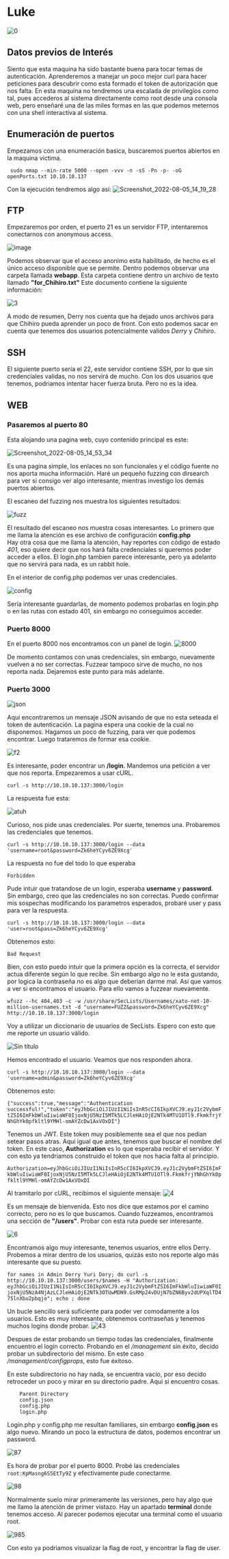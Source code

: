 # Luke

![0](https://user-images.githubusercontent.com/87484792/183135778-076b0153-fce6-4c29-9681-b17879f5888a.png)

## Datos previos de Interés

Siento que esta maquina ha sido bastante buena para tocar temas de autenticación. Aprenderemos a manejar un poco mejor curl para hacer peticiones para descubrir como esta formado el token de autorización que nos falta. En esta maquina no tendremos una escalada de privilegios como tal, pues accederos al sistema directamente como root desde una consola web, pero enseñaré una de las miles formas en las que podemos meternos con una shell interactiva al sistema. 

## Enumeración de puertos

Empezamos con una enumeración basica, buscaremos puertos abiertos en la maquina victima.

` sudo nmap --min-rate 5000 --open -vvv -n -sS -Pn -p- -oG openPorts.txt 10.10.10.137`

Con la ejecución tendremos algo así:
![Screenshot_2022-08-05_14_19_28](https://user-images.githubusercontent.com/87484792/183140637-bb80500c-41f6-4f5f-8539-89e5ea2b2f54.png)

## FTP

Empezaremos por orden, el puerto 21 es un servidor FTP, intentaremos conectarnos con anonymous access.

![image](https://user-images.githubusercontent.com/87484792/183141482-ac8c5350-c5a5-43ea-b67e-9b824d5caa29.png)

Podemos observar que el acceso anonimo esta habilitado, de hecho es el único acceso disponible que se permite.
Dentro podemos observar una carpeta llamada **webapp**. Esta carpeta contiene dentro un archivo de texto llamado **"for_Chihiro.txt"**
Este documento contiene la siguiente información:

![3](https://user-images.githubusercontent.com/87484792/183142241-cfaf75d6-3a43-4d01-bff3-cb289f7c1bb4.png)

A modo de resumen, Derry nos cuenta que ha dejado unos archivos para que Chihiro pueda aprender un poco de front.
Con esto podemos sacar en cuenta que tenemos dos usuarios potencialmente validos *Derry* y *Chihiro*.

## SSH

El siguiente puerto sería el 22, este servidor contiene SSH, por lo que sin credenciales validas, no nos servirá de mucho.
Con los dos usuarios que tenemos, podriamos intentar hacer fuerza bruta. Pero no es la idea.

## WEB

### Pasaremos al puerto 80
Esta alojando una pagina web, cuyo contenido principal es este:

![Screenshot_2022-08-05_14_53_34](https://user-images.githubusercontent.com/87484792/183143076-913ae85c-7fbf-43fc-acc9-7b80dd9f6e09.png)
 
Es una pagina simple, los enlaces no son funcionales y el código fuente no nos aporta mucha información.
Haré un pequeño fuzzing con dirsearch para ver si consigo ver algo interesante, mientras investigo los demás puertos abiertos.

El escaneo del fuzzing nos muestra los siguientes resultados:

![fuzz](https://user-images.githubusercontent.com/87484792/183144513-d0480711-f4cf-4829-b447-c9bfb9f67e7a.png)

El resultado del escaneo nos muestra cosas interesantes.
Lo primero que me llama la atención es ese archivo de configuración **config.php** </br>
Hay otra cosa que me llama la atención, hay reportes con código de estado *401*, eso quiere decir que nos hará falta credenciales si queremos poder acceder a ellos.
El login.php tambien parece interesante, pero ya adelanto que no servirá para nada, es un rabbit hole.

En el interior de config.php podemos ver unas credenciales. 

![config](https://user-images.githubusercontent.com/87484792/183145474-444df030-ce0f-47bb-a5fa-bc828c5673f1.png)

Sería interesante guardarlas, de momento podemos probarlas en login.php o en las rutas con estado 401, sin embargo no conseguimos acceder.

### Puerto 8000

En el puerto 8000 nos encontramos con un panel de login. 
![8000](https://user-images.githubusercontent.com/87484792/183146455-ad29a029-763c-4695-a856-4cd0c8c89ea0.png)

De momento contamos con unas credenciales, sin embargo, nuevamente vuelven a no ser correctas. Fuzzear tampoco sirve de mucho, no nos reporta nada.
Dejaremos este punto para más adelante.

### Puerto 3000

![json](https://user-images.githubusercontent.com/87484792/183146921-b7f579ee-8a11-42b7-93d2-8d1fc1d02891.png)

Aquí encontraremos un mensaje JSON avisando de que no esta seteada el token de autenticación. La pagina espera una cookie de la cual no disponemos.
Hagamos un poco de fuzzing, para ver que podemos encontrar. Luego trataremos de formar esa cookie.

![f2](https://user-images.githubusercontent.com/87484792/183147971-43dda29d-a3a6-4793-b315-15e96c0f74e0.png)

Es interesante, poder encontrar un **/login**. Mandemos una petición a ver que nos reporta. Empezaremos a usar cURL.

`curl -s http://10.10.10.137:3000/login`

La respuesta fue esta:

![atuh](https://user-images.githubusercontent.com/87484792/183148580-b88efcee-2f8d-41f6-96c7-2390e91f11f3.png)

Curioso, nos pide unas credenciales. Por suerte, tenemos una.
Probaremos las credenciales que tenemos. 

`curl -s http://10.10.10.137:3000/login --data 'username=root&password=Zk6heYCyv6ZE9Xcg'`

La respuesta no fue del todo lo que esperaba

`Forbidden`

Pude intuir que tratandose de un login, esperaba **username** y **password**. Sin embargo, creo que las credenciales no son correctas.
Puedo confirmar mis sospechas modificando los parametros esperados, probaré user y pass para ver la respuesta.

`curl -s http://10.10.10.137:3000/login --data 'user=root&pass=Zk6heYCyv6ZE9Xcg'`

Obtenemos esto:

`Bad Request`

Bien, con esto puedo intuir que la primera opción es la correcta, el servidor actua diferente según lo que recibe.
Sin embargo algo no le esta gustando, por logica la contraseña no es algo que deberian darme mal. Así que vamos a ver si encontramos el usuario.
Para ello vamos a fuzzear nuevamente.

`wfuzz --hc 404,403 -c -w /usr/share/SecLists/Usernames/xato-net-10-million-usernames.txt -d "username=FUZZ&password=Zk6heYCyv6ZE9Xcg" http://10.10.10.137:3000/login`

Voy a utilizar un diccionario de usuarios de SecLists. Espero con esto que me reporte un usuario válido.

![Sin título](https://user-images.githubusercontent.com/87484792/183150630-dc46afeb-38bf-4435-a558-d910fcd2c902.png)

Hemos encontrado el usuario. Veamos que nos responden ahora.

`curl -s http://10.10.10.137:3000/login --data 'username=admin&password=Zk6heYCyv6ZE9Xcg' `

Obtenemos esto:

`{"success":true,"message":"Authentication successful!","token":"eyJhbGciOiJIUzI1NiIsInR5cCI6IkpXVCJ9.eyJ1c2VybmFtZSI6ImFkbWluIiwiaWF0IjoxNjU5NzI5MTk5LCJleHAiOjE2NTk4MTU1OTl9.FkmkfrjYNhGhYk0pfkltl9YMHl-omAYZcDw1AxVOxDI"}`

Tenemos un JWT. Este token muy posiblemente sea el que nos pedian setear pasos atras.
Aqui igual que antes, tenemos que buscar el nombre del token. En este caso, **Authorization** es lo que esperaba recibir el servidor.
Y con esto ya tendriamos construido el token que nos hacia falta al principio.

`Authorization=eyJhbGciOiJIUzI1NiIsInR5cCI6IkpXVCJ9.eyJ1c2VybmFtZSI6ImFkbWluIiwiaWF0IjoxNjU5NzI5MTk5LCJleHAiOjE2NTk4MTU1OTl9.FkmkfrjYNhGhYk0pfkltl9YMHl-omAYZcDw1AxVOxDI`

Al tramitarlo por cURL, recibimos el siguiente mensaje:
![4](https://user-images.githubusercontent.com/87484792/183250765-dd47a592-eb21-433f-9ca9-96fa70f7efbe.png)

Es un mensaje de bienvenida. 
Esto nos dice que estamos por el camino correcto, pero no es lo que buscamos.
Cuando fuzzeamos, encontramos una sección de **"/users"**. Probar con esta ruta puede ser interesante.

![6](https://user-images.githubusercontent.com/87484792/183250880-7f89eac9-b692-4262-8747-e49212e6a670.png)

Encontramos algo muy interesante, tenemos usuarios, entre ellos Derry.
Probemos a mirar dentro de los usuarios, quizás esto nos reporte algo más interesante que su puesto.

`for names in Admin Derry Yuri Dory; do curl -s http://10.10.10.137:3000/users/$names -H "Authorization: eyJhbGciOiJIUzI1NiIsInR5cCI6IkpXVCJ9.eyJ1c2VybmFtZSI6ImFkbWluIiwiaWF0IjoxNjU5NzA4NjAzLCJleHAiOjE2NTk3OTUwMDN9.GsRMp24vDUjN7bZN6Byv2dUPXqlTD475lnXbu2pbqjo"; echo ; done`

Un bucle sencillo será suficiente para poder ver comodamente a los usuarios. 
Esto es muy interesante, obtenemos contraseñas y tenemos muchos logins donde probar.
![43](https://user-images.githubusercontent.com/87484792/183251242-bdd8f894-d51b-4e98-8435-2d37a5a93e45.png)

Despues de estar probando un tiempo todas las credenciales, finalmente encuentro el login correcto.
Probando en el */management* sin éxito, decido probar un subdirectorio del mismo. En este caso */management/configprops*, esto fue éxitoso.

En este subdirectorio no hay nada, se encuentra vacio, por eso decido retroceder un poco y mirar en su directorio padre. Aqui si encuentro cosas.

```
    Parent Directory
    config.json
    config.php
    login.php
```

Login.php y config.php me resultan familiares, sin embargo **config.json** es algo nuevo. 
Mirando un poco la estructura de datos, podemos encontrar un password.


![87](https://user-images.githubusercontent.com/87484792/183251660-4f9e72ec-0f09-442a-995b-bf578aa3a8f8.png)


Es hora de probar por el puerto 8000. 
Probé las credenciales `root:KpMasng6S5EtTy9Z` y efectivamente pude conectarme.

![98](https://user-images.githubusercontent.com/87484792/183251810-6ccae486-6d30-452b-8569-ddabe0a02935.png)

Normalmente suelo mirar primeramente las versiones, pero hay algo que me llamo la atención de primer vistazo.
Hay un apartado **terminal** donde tenemos acceso. Al parecer podemos ejecutar una terminal como el usuario root.

![985](https://user-images.githubusercontent.com/87484792/183251908-b2e452d2-e183-47a3-bb13-4f7234e51b6c.png)

Con esto ya podriamos visualizar la flag de root, y encontrar la flag de user.


